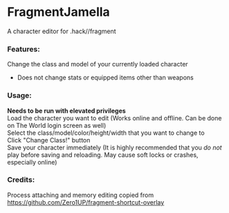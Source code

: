 # FragmentJamella
A character editor for .hack//fragment

### Features:  
Change the class and model of your currently loaded character
* Does not change stats or equipped items other than weapons

### Usage:  
**Needs to be run with elevated privileges**  
Load the character you want to edit (Works online and offline. Can be done on The World login screen as well)  
Select the class/model/color/height/width that you want to change to  
Click "Change Class!" button  
Save your character immediately (It is highly recommended that you *do not* play before saving and reloading. May cause soft locks or crashes, especially online)  


### Credits:  
Process attaching and memory editing copied from https://github.com/Zero1UP/fragment-shortcut-overlay
